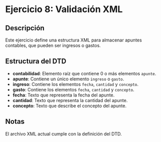 # Ejercicio 8: Validación XML

## Descripción
Este ejercicio define una estructura XML para almacenar apuntes contables, que pueden ser ingresos o gastos.

## Estructura del DTD
- **contabilidad**: Elemento raíz que contiene 0 o más elementos `apunte`.
- **apunte**: Contiene un único elemento `ingreso` o `gasto`.
- **ingreso**: Contiene los elementos `fecha`, `cantidad` y `concepto`.
- **gasto**: Contiene los elementos `fecha`, `cantidad` y `concepto`.
- **fecha**: Texto que representa la fecha del apunte.
- **cantidad**: Texto que representa la cantidad del apunte.
- **concepto**: Texto que describe el concepto del apunte.

## Notas
El archivo XML actual cumple con la definición del DTD.
